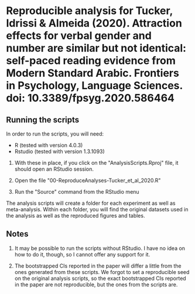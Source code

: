 # Reproducible analysis for Tucker, Idrissi & Almeida (2020). Attraction effects for verbal gender and number are similar but not identical: self-paced reading evidence from Modern Standard Arabic. Frontiers in Psychology, Language Sciences. doi: 10.3389/fpsyg.2020.586464

## Running the scripts

In order to run the scripts, you will need:

* R (tested with version 4.0.3)
* Rstudio (tested with version 1.3.1093)

1. With these in place, if you click on the "AnalysisScripts.Rproj" file, it should open an RStudio session.

2. Open the file "00-ReproduceAnalyses-Tucker_et_al_2020.R"

3. Run the "Source" command from the RStudio menu

The analysis scripts will create a folder for each experiment as well as meta-analysis. Within each folder, you will find the original datasets used in the analysis as well as the reproduced figures and tables.

## Notes

1. It may be possible to run the scripts without RStudio. I have no idea on how to do it, though, so I cannot offer any support for it.

2. The bootstrapped CIs reported in the paper will differ a little from the ones generated from these scripts. We forgot to set a reproducible seed on the original analysis scripts, so the exact bootstrapped CIs reported in the paper are not reproducible, but the ones from the scripts are.

